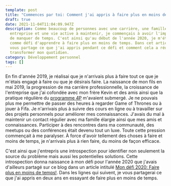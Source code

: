 ```yaml
---
template: post
title: "Commences par toi: Comment j'ai appris à faire plus en moins de temps!"
draft: true
date: 2021-11-04T11:04:09.947Z
description: Comme beaucoup de personnes avec une carrière, une famille, une
  entreprise et une vie active à maintenir, je commençais à avoir l'impression
  de manquer de temps. C'est ainsi qu'au début de l'année 2020, je m'étais donné
  comme défi d'apprendre à faire plus en moins de temps. Dans cet article, je
  vous partage ce que j'ai appris pendant ce défi et comment cela a réussi à
  transformer mon quotidien.
category: Développement personnel
tags: []
---
```

En fin d'année 2019, je réalisai que je n'arrivais plus à faire tout ce que je m'étais engagé à faire ou que je désirais faire. La naissance de mon fils en mai 2019, la progression de ma carrière professionnelle, la croissance de l'entreprise que j'ai cofondée avec mon frère Kevin et des amis ainsi que la pratique régulière du [programme 4P](https://www.amazon.ca/-/fr/Aristote-Diasonama/dp/B08ZDW7L6V) m'avaient submergé. Je ne pouvais plus me permettre de passer des heures à regarder Game of Thrones ou à jouer à Fifa. Je n'arrivais plus à suivre des cours en ligne ou à travailler sur des projets personnels pour améliorer mes connaissances. J'avais du mal à maintenir un contact régulier avec ma famille élargie ainsi que mes amis et connaissances. Participer à des rencontres dans ma communauté, des meetups ou des conférences était devenu tout un luxe. Toute cette pression commençait à me paralyser. À force d'avoir tellement des choses à faire et moins de temps, je n'arrivais plus à rien faire, du moins de façon efficace.

C'est ainsi que j'entrepris une introspection pour identifier non seulement la source du problème mais aussi les potentielles solutions. Cette introspection donna naissance à mon défi pour l'année 2020 que j'avais d'ailleurs partagé sur ce blog dans un article intitulé [Mon défi 2020: Faire plus en moins de temps!](https://www.didia.me/posts/2020-03-05-mon-d%C3%A9fi-2020-faire-plus-en-moins-de-temps/). Dans les lignes qui suivent, je vous partagerai ce que j'ai appris en deux ans en essayant de faire plus en moins de temps.
